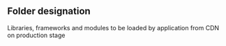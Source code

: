 ## Folder designation
Libraries, frameworks and modules to be loaded by application
from CDN on production stage
